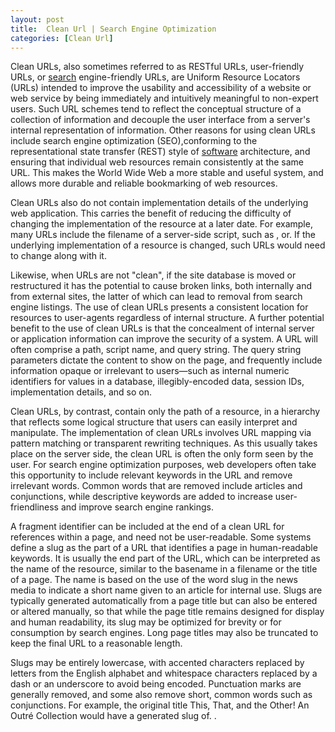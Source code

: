 ```yaml
---
layout: post
title:  Clean Url | Search Engine Optimization
categories: [Clean Url]
---
```


Clean URLs, also sometimes referred to as RESTful URLs, user-friendly URLs, or [search](https://search-engine-optimization-blog.github.io/Audio-Search-Engine) engine-friendly URLs, are Uniform Resource Locators (URLs) intended to improve the usability and accessibility of a website or web service by being immediately and intuitively meaningful to non-expert users. Such URL schemes tend to reflect the conceptual structure of a collection of information and decouple the user interface from a server's internal representation of information. Other reasons for using clean URLs include search engine optimization (SEO),conforming to the representational state transfer (REST) style of [software](https://python-software.github.io/Eric-Software) architecture, and ensuring that individual web resources remain consistently at the same URL. This makes the World Wide Web a more stable and useful system, and allows more durable and reliable bookmarking of web resources.

Clean URLs also do not contain implementation details of the underlying web application. This carries the benefit of reducing the difficulty of changing the implementation of the resource at a later date. For example, many URLs include the filename of a server-side script, such as , or. If the underlying implementation of a resource is changed, such URLs would need to change along with it.

Likewise, when URLs are not "clean", if the site database is moved or restructured it has the potential to cause broken links, both internally and from external sites, the latter of which can lead to removal from search engine listings. The use of clean URLs presents a consistent location for resources to user-agents regardless of internal structure. A further potential benefit to the use of clean URLs is that the concealment of internal server or application information can improve the security of a system. A URL will often comprise a path, script name, and query string. The query string parameters dictate the content to show on the page, and frequently include information opaque or irrelevant to users—such as internal numeric identifiers for values in a database, illegibly-encoded data, session IDs, implementation details, and so on.

Clean URLs, by contrast, contain only the path of a resource, in a hierarchy that reflects some logical structure that users can easily interpret and manipulate. The implementation of clean URLs involves URL mapping via pattern matching or transparent rewriting techniques. As this usually takes place on the server side, the clean URL is often the only form seen by the user. For search engine optimization purposes, web developers often take this opportunity to include relevant keywords in the URL and remove irrelevant words. Common words that are removed include articles and conjunctions, while descriptive keywords are added to increase user-friendliness and improve search engine rankings.

A fragment identifier can be included at the end of a clean URL for references within a page, and need not be user-readable. Some systems define a slug as the part of a URL that identifies a page in human-readable keywords. It is usually the end part of the URL, which can be interpreted as the name of the resource, similar to the basename in a filename or the title of a page. The name is based on the use of the word slug in the news media to indicate a short name given to an article for internal use. Slugs are typically generated automatically from a page title but can also be entered or altered manually, so that while the page title remains designed for display and human readability, its slug may be optimized for brevity or for consumption by search engines. Long page titles may also be truncated to keep the final URL to a reasonable length.

Slugs may be entirely lowercase, with accented characters replaced by letters from the English alphabet and whitespace characters replaced by a dash or an underscore to avoid being encoded. Punctuation marks are generally removed, and some also remove short, common words such as conjunctions. For example, the original title This, That, and the Other! An Outré Collection would have a generated slug of. .

